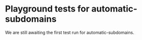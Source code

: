 # Playground tests for automatic-subdomains
We are still awaiting the first test run for automatic-subdomains.
